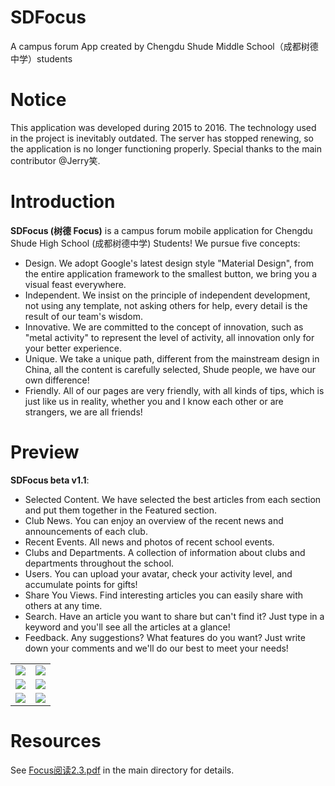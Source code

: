 # SDFocus
A campus forum App created by Chengdu Shude Middle School（成都树德中学）students

# Notice
This application was developed during 2015 to 2016. The technology used in the project is inevitably outdated. The server has stopped renewing, so the application is no longer functioning properly. Special thanks to the main contributor @Jerry笑.

# Introduction

**SDFocus (树德 Focus)** is a campus forum mobile application for Chengdu Shude High School (成都树德中学) Students!
 We pursue five concepts: 
- Design. We adopt Google's latest design style "Material Design", from the entire application framework to the smallest button, we bring you a visual feast everywhere.
- Independent. We insist on the principle of independent development, not using any template, not asking others for help, every detail is the result of our team's wisdom.
- Innovative. We are committed to the concept of innovation, such as "metal activity" to represent the level of activity, all innovation only for your better experience.
- Unique. We take a unique path, different from the mainstream design in China, all the content is carefully selected, Shude people, we have our own difference!
- Friendly. All of our pages are very friendly, with all kinds of tips, which is just like us in reality, whether you and I know each other or are strangers, we are all friends!


# Preview
**SDFocus beta v1.1**:
- Selected Content. We have selected the best articles from each section and put them together in the Featured section.
- Club News. You can enjoy an overview of the recent news and announcements of each club.
- Recent Events. All news and photos of recent school events.
- Clubs and Departments. A collection of information about clubs and departments throughout the school.
- Users. You can upload your avatar, check your activity level, and accumulate points for gifts!
- Share You Views. Find interesting articles you can easily share with others at any time.
- Search. Have an article you want to share but can't find it? Just type in a keyword and you'll see all the articles at a glance!
- Feedback. Any suggestions? What features do you want? Just write down your comments and we'll do our best to meet your needs!

|  |   |
|--|--|
|![](https://s1.ax1x.com/2022/07/22/jOwZkR.png)  |![](https://s1.ax1x.com/2022/07/22/jOwet1.png)  |
|![](https://s1.ax1x.com/2022/07/22/jOwE79.png)  |![](https://s1.ax1x.com/2022/07/22/jOwmfx.png)  |
|![](https://s1.ax1x.com/2022/07/22/jOwA0J.png)  |![](https://s1.ax1x.com/2022/07/22/jOwup6.png)  |

# Resources
See <u>Focus阅读2.3.pdf</u> in the main directory for details.
